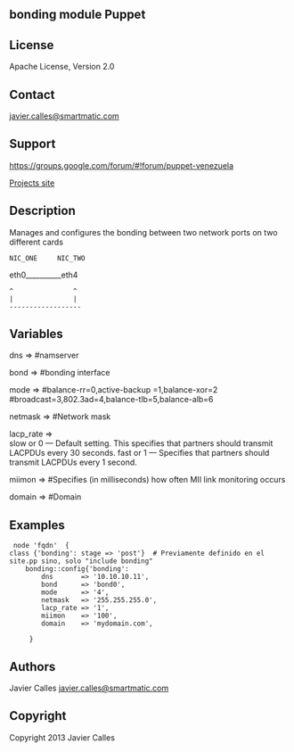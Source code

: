 bonding module Puppet
-------
License
-------
Apache License, Version 2.0

Contact
-------
javier.calles@smartmatic.com

Support
-------
https://groups.google.com/forum/#!forum/puppet-venezuela

[Projects site](http://https://groups.google.com/forum/#!forum/puppet-venezuela)

Description
-----------
Manages and configures the bonding between two network ports on two different cards
   
 	NIC_ONE	    NIC_TWO
   eth0__________eth4
    
    ^				^
    |				|
    ------------------
Variables
-------
dns       =>    #namserver

bond      =>    #bonding interface

mode      =>    #balance-rr=0,active-backup =1,balance-xor=2
  	            #broadcast=3,802.3ad=4,balance-tlb=5,balance-alb=6
                
netmask   =>    #Network mask

lacp_rate =>    
slow or 0 — Default setting. This specifies that partners should transmit LACPDUs every 30 seconds. fast or 1 — Specifies that partners should transmit LACPDUs every 1 second. 

miimon    =>    #Specifies (in milliseconds) how often MII link monitoring occurs

domain    =>    #Domain 


Examples
-------

  	 node 'fqdn'  {
   	class {'bonding': stage => 'post'}  # Previamente definido en el site.pp sino, solo "include bonding"
  		bonding::config{'bonding':
  			dns       => '10.10.10.11',  
  			bond      => 'bond0',         
  			mode      => '4',             
  			netmask   => '255.255.255.0',
  			lacp_rate => '1',             
  			miimon    => '100',          
  			domain    => 'mydomain.com', 

  		 }	


Authors
------
 Javier Calles  <javier.calles@smartmatic.com>

Copyright
------
Copyright 2013 Javier Calles
